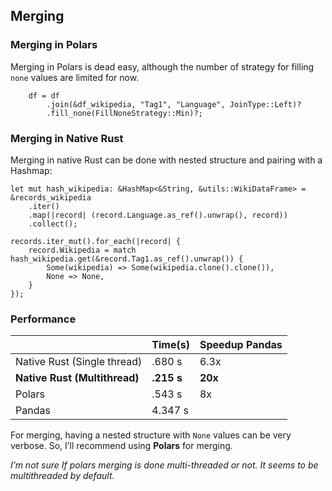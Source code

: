 ## Merging

### Merging in Polars

Merging in Polars is dead easy, although the number of strategy for filling `none` values are limited for now.

```rust,noplaypen
    df = df
        .join(&df_wikipedia, "Tag1", "Language", JoinType::Left)?
        .fill_none(FillNoneStrategy::Min)?;
```

### Merging in Native Rust

Merging in native Rust can be done with nested structure and pairing with a Hashmap:

```rust,noplaypen
let mut hash_wikipedia: &HashMap<&String, &utils::WikiDataFrame> = &records_wikipedia
    .iter()
    .map(|record| (record.Language.as_ref().unwrap(), record))
    .collect();

records.iter_mut().for_each(|record| {
    record.Wikipedia = match hash_wikipedia.get(&record.Tag1.as_ref().unwrap()) {
        Some(wikipedia) => Some(wikipedia.clone().clone()),
        None => None,
    }
});
```

### Performance

| |Time\(s\) |Speedup Pandas |
| --- | --- | --- |
|Native Rust \(Single thread\) |.680 s |6.3x |
|**Native Rust \(Multithread\)** |**.215 s** |**20x** |
|Polars |.543 s |8x |
|Pandas |4.347 s | |

For merging, having a nested structure with `None` values can be very verbose. So, I’ll recommend using **Polars** for merging.

_I’m not sure If polars merging is done multi-threaded or not. It seems to be multithreaded by default._
